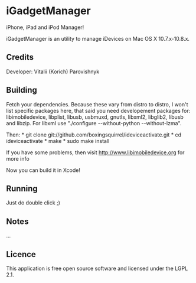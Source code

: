 iGadgetManager
==============

iPhone, iPad and iPod Manager!

iGadgetManager is an utility to manage iDevices on Mac OS X 10.7.x-10.8.x.

Credits
-------------

Developer: Vitalii (Korich) Parovishnyk 

Building
-------------

Fetch your dependencies. Because these vary from distro to distro, I won't list specific packages here, that said you need developement packages for: libimobiledevice, libplist, libusb, usbmuxd, gnutls, libxml2, libglib2, libusb and libzip.
For libxml use "./configure --without-python --without-lzma".

Then:
	* git clone git://github.com/boxingsquirrel/ideviceactivate.git
	* cd ideviceactivate
	* make
	* sudo make install

If you have some problems, then visit http://www.libimobiledevice.org for more info

Now you can build it in Xcode!

Running
-------------

Just do double click ;)

Notes
-------------

...

Licence
-------------

This application is free open source software and licensed under the LGPL 2.1.